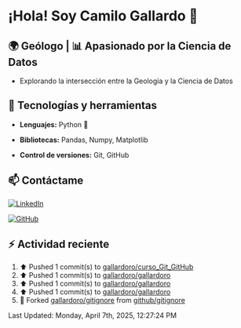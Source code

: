 # ¡Hola! Soy Camilo Gallardo 👋

## 🌍 Geólogo | 📊 Apasionado por la Ciencia de Datos

- Explorando la intersección entre la Geología y la Ciencia de Datos

## 🚀 Tecnologías y herramientas  

- **Lenguajes:** Python 🐍 

- **Bibliotecas:** Pandas, Numpy, Matplotlib 

- **Control de versiones:** Git, GitHub  

## 📫 Contáctame  

[![LinkedIn](https://img.shields.io/badge/LinkedIn-Perfil-blue?logo=linkedin)](www.linkedin.com/in/luis-camilo-gallardo-rojas-8b61332a7)  

[![GitHub](https://img.shields.io/badge/GitHub-Perfil-black?logo=github)](https://github.com/gallardoro)  


## :zap: Actividad reciente
<!--RECENT_ACTIVITY:start-->
1. ⬆️ Pushed 1 commit(s) to [gallardoro/curso_Git_GitHub](https://github.com/gallardoro/curso_Git_GitHub)<br>
2. ⬆️ Pushed 1 commit(s) to [gallardoro/gallardoro](https://github.com/gallardoro/gallardoro)<br>
3. ⬆️ Pushed 1 commit(s) to [gallardoro/gallardoro](https://github.com/gallardoro/gallardoro)<br>
4. ⬆️ Pushed 1 commit(s) to [gallardoro/gallardoro](https://github.com/gallardoro/gallardoro)<br>
5. 🔱 Forked [gallardoro/gitignore](https://github.com/gallardoro/gitignore) from [github/gitignore](https://github.com/github/gitignore)<br>
<!--RECENT_ACTIVITY:end-->
<!--RECENT_ACTIVITY:last_update-->
Last Updated: Monday, April 7th, 2025, 12:27:24 PM
<!--RECENT_ACTIVITY:last_update_end-->
